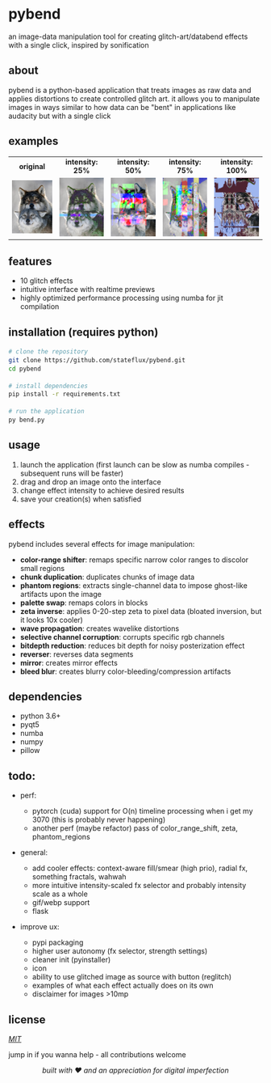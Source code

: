# pybend
an image-data manipulation tool for creating glitch-art/databend effects with a single click, inspired by sonification


## about
pybend is a python-based application that treats images as raw data and applies distortions to create controlled glitch art. it allows you to manipulate images in ways similar to how data can be "bent" in applications like audacity but with a single click

## examples

<div align="center">
  <table>
    <tr>
      <td align="center"><b>original</b></td>
      <td align="center"><b>intensity: 25%</b></td>
      <td align="center"><b>intensity: 50%</b></td>
      <td align="center"><b>intensity: 75%</b></td>
      <td align="center"><b>intensity: 100%</b></td>
    </tr>
    <tr>
      <td><img src="examples/original.png" width="150px"></td>
      <td><img src="examples/25.png" width="150px"></td>
      <td><img src="examples/50.png" width="150px"></td>
      <td><img src="examples/75.png" width="150px"></td>
      <td><img src="examples/100.png" width="150px"></td>
    </tr>
  </table>
</div>

## features
- 10 glitch effects
- intuitive interface with realtime previews
- highly optimized performance processing using numba for jit compilation

## installation (requires python)
```bash
# clone the repository
git clone https://github.com/stateflux/pybend.git
cd pybend

# install dependencies
pip install -r requirements.txt

# run the application
py bend.py
```

## usage
1. launch the application (first launch can be slow as numba compiles - subsequent runs will be faster)
2. drag and drop an image onto the interface
3. change effect intensity to achieve desired results
4. save your creation(s) when satisfied

## effects
pybend includes several effects for image manipulation:

- **color-range shifter**: remaps specific narrow color ranges to discolor small regions 
- **chunk duplication**: duplicates chunks of image data
- **phantom regions**: extracts single-channel data to impose ghost-like artifacts upon the image
- **palette swap**: remaps colors in blocks
- **zeta inverse**: applies 0-20-step zeta to pixel data (bloated inversion, but it looks 10x cooler)
- **wave propagation**: creates wavelike distortions
- **selective channel corruption**: corrupts specific rgb channels
- **bitdepth reduction**: reduces bit depth for noisy posterization effect
- **reverser**: reverses data segments
- **mirror**: creates mirror effects
- **bleed blur**: creates blurry color-bleeding/compression artifacts

## dependencies
- python 3.6+
- pyqt5
- numba
- numpy
- pillow

## todo:
- perf:
    - pytorch (cuda) support for O(n) timeline processing when i get my 3070 (this is probably never happening)
    - another perf (maybe refactor) pass of color_range_shift, zeta, phantom_regions

- general:
    - add cooler effects: context-aware fill/smear (high prio), radial fx, something fractals, wahwah
    - more intuitive intensity-scaled fx selector and probably intensity scale as a whole
    - gif/webp support
    - flask

- improve ux:
    - pypi packaging
    - higher user autonomy (fx selector, strength settings)
    - cleaner init (pyinstaller)
    - icon
    - ability to use glitched image as source with button (reglitch)
    - examples of what each effect actually does on its own
    - disclaimer for images >10mp

## license
*[MIT](LICENSE)*

jump in if you wanna help - all contributions welcome

<p align="center"><em>built with ♥ and an appreciation for digital imperfection</em></p>